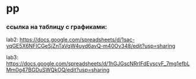 # pp
### ссылка на таблицу с графиками:
lab2: https://docs.google.com/spreadsheets/d/1sac-yqGE5X6NFICGeSjZnTaVqW4uyd6avQ-m40Ov348/edit?usp=sharing

lab3: https://docs.google.com/spreadsheets/d/1hGJGscNRrIFdEyscyF_7mg1efbLMm0g47BGDuSWQkOQ/edit?usp=sharing
